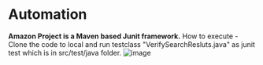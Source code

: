 # Automation

**Amazon Project is a Maven based Junit framework.**
  How to execute - Clone the code to local and run testclass "VerifySearchResluts.java" as junit test which is in src/test/java folder.
  ![image](https://user-images.githubusercontent.com/105592989/168526667-4098f322-9443-404c-badd-23fa1fa75480.png)


